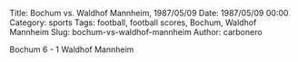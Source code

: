 Title: Bochum vs. Waldhof Mannheim, 1987/05/09
Date: 1987/05/09 00:00
Category: sports
Tags: football, football scores, Bochum, Waldhof Mannheim
Slug: bochum-vs-waldhof-mannheim
Author: carbonero


Bochum 6 - 1 Waldhof Mannheim

